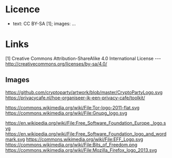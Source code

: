 
# Licence

* text: CC BY-SA [1]; images: ...


# Links

[1] Creative Commons Attribution-ShareAlike 4.0 International License
--- http://creativecommons.org/licenses/by-sa/4.0/

## Images

https://github.com/cryptoparty/artwork/blob/master/CryptoPartyLogo.svg
https://privacycafe.nl/hoe-organiseer-ik-een-privacy-cafe/toolkit/

https://commons.wikimedia.org/wiki/File:Tor-logo-2011-flat.svg
https://commons.wikimedia.org/wiki/File:Gnupg_logo.svg

https://en.wikipedia.org/wiki/File:Free_Software_Foundation_Europe,_logo.svg
https://en.wikipedia.org/wiki/File:Free_Software_Foundation_logo_and_wordmark.svg
https://commons.wikimedia.org/wiki/File:EFF_Logo.svg
https://commons.wikimedia.org/wiki/File:Bits_of_Freedom.png
https://commons.wikimedia.org/wiki/File:Mozilla_Firefox_logo_2013.svg
